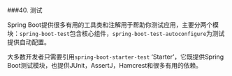 ###40. 测试

Spring Boot提供很多有用的工具类和注解用于帮助你测试应用，主要分两个模块：`spring-boot-test`包含核心组件，`spring-boot-test-autoconfigure`为测试提供自动配置。

大多数开发者只需要引用`spring-boot-starter-test` ‘Starter’，它既提供Spring Boot测试模块，也提供JUnit，AssertJ，Hamcrest和很多有用的依赖。
